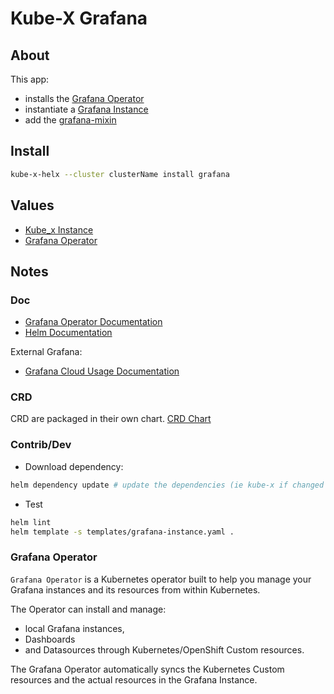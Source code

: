 # Kube-X Grafana

## About

This app:
* installs the [Grafana Operator](#grafana-operator)
* instantiate a [Grafana Instance](templates/grafana-instance.yaml)
* add the [grafana-mixin](https://github.com/grafana/grafana/tree/main/grafana-mixin)


## Install

```bash
kube-x-helx --cluster clusterName install grafana
```

## Values

* [Kube_x Instance](../kube-x/values.yaml)
* [Grafana Operator](https://grafana.github.io/grafana-operator/docs/installation/helm/#values)

## Notes

### Doc

* [Grafana Operator Documentation](https://grafana.github.io/grafana-operator/)
* [Helm Documentation](https://grafana.github.io/grafana-operator/docs/installation/helm/)

External Grafana:
* [Grafana Cloud Usage Documentation](https://grafana.com/docs/grafana-cloud/developer-resources/infrastructure-as-code/grafana-operator/)

### CRD

CRD are packaged in their own chart.
[CRD Chart](../grafana-crds/README.md)

### Contrib/Dev

* Download dependency:
```bash
helm dependency update # update the dependencies (ie kube-x if changed version or not)
```
* Test
```bash
helm lint
helm template -s templates/grafana-instance.yaml .
```

### Grafana Operator

`Grafana Operator` is a Kubernetes operator built to help you manage your Grafana instances and its resources from within Kubernetes.

The Operator can install and manage:
* local Grafana instances,
* Dashboards
* and Datasources
  through Kubernetes/OpenShift Custom resources.

The Grafana Operator automatically syncs the Kubernetes Custom resources and the actual resources in the Grafana Instance.
